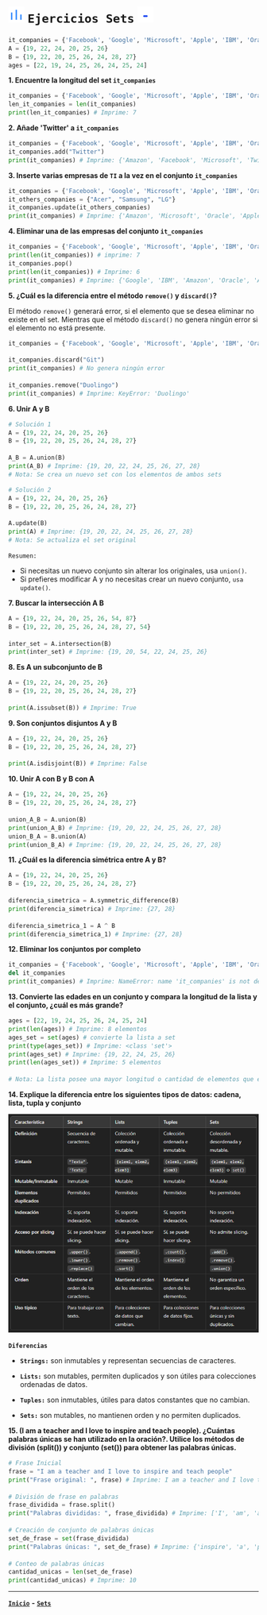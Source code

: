 # ![Icono](./assets/img/icon_1.png) `Ejercicios Sets` ![Icono](./assets/img/icon_7.png)

```py
it_companies = {'Facebook', 'Google', 'Microsoft', 'Apple', 'IBM', 'Oracle', 'Amazon'}
A = {19, 22, 24, 20, 25, 26}
B = {19, 22, 20, 25, 26, 24, 28, 27}
ages = [22, 19, 24, 25, 26, 24, 25, 24]
```

**1. Encuentre la longitud del set `it_companies`**

```py
it_companies = {'Facebook', 'Google', 'Microsoft', 'Apple', 'IBM', 'Oracle', 'Amazon'}
len_it_companies = len(it_companies)
print(len_it_companies) # Imprime: 7
```

**2. Añade 'Twitter' a `it_companies`**

```py
it_companies = {'Facebook', 'Google', 'Microsoft', 'Apple', 'IBM', 'Oracle', 'Amazon'}
it_companies.add("Twitter")
print(it_companies) # Imprime: {'Amazon', 'Facebook', 'Microsoft', 'Twitter', 'Google', 'Apple', 'IBM', 'Oracle'}
```

**3. Inserte varias empresas de `TI` a la vez en el conjunto `it_companies`**

```py
it_companies = {'Facebook', 'Google', 'Microsoft', 'Apple', 'IBM', 'Oracle', 'Amazon'}
it_others_companies = {"Acer", "Samsung", "LG"}
it_companies.update(it_others_companies)
print(it_companies) # Imprime: {'Amazon', 'Microsoft', 'Oracle', 'Apple', 'IBM', 'LG', 'Facebook', 'Acer', 'Google', 'Samsung'}
```

**4. Eliminar una de las empresas del conjunto `it_companies`**

```py
it_companies = {'Facebook', 'Google', 'Microsoft', 'Apple', 'IBM', 'Oracle', 'Amazon'}
print(len(it_companies)) # imprime: 7
it_companies.pop()
print(len(it_companies)) # Imprime: 6
print(it_companies) # Imprime: {'Google', 'IBM', 'Amazon', 'Oracle', 'Apple', 'Facebook'}
```

**5. ¿Cuál es la diferencia entre el método `remove()` y `discard()`?**

El método `remove()` generará error, si el elemento que se desea eliminar no existe en el set. Mientras que el método `discard()` no genera ningún error si el elemento no está presente.

```py
it_companies = {'Facebook', 'Google', 'Microsoft', 'Apple', 'IBM', 'Oracle', 'Amazon'}

it_companies.discard("Git")
print(it_companies) # No genera ningún error

it_companies.remove("Duolingo")
print(it_companies) # Imprime: KeyError: 'Duolingo'
```

**6. Unir A y B**

```py
# Solución 1
A = {19, 22, 24, 20, 25, 26}
B = {19, 22, 20, 25, 26, 24, 28, 27}

A_B = A.union(B)
print(A_B) # Imprime: {19, 20, 22, 24, 25, 26, 27, 28}
# Nota: Se crea un nuevo set con los elementos de ambos sets
```

```py
# Solución 2
A = {19, 22, 24, 20, 25, 26}
B = {19, 22, 20, 25, 26, 24, 28, 27}

A.update(B)
print(A) # Imprime: {19, 20, 22, 24, 25, 26, 27, 28}
# Nota: Se actualiza el set original
```

`Resumen:`

- Si necesitas un nuevo conjunto sin alterar los originales, usa `union()`.
- Si prefieres modificar A y no necesitas crear un nuevo conjunto, `usa update()`.

**7. Buscar la intersección A B**

```py
A = {19, 22, 24, 20, 25, 26, 54, 87}
B = {19, 22, 20, 25, 26, 24, 28, 27, 54}

inter_set = A.intersection(B)
print(inter_set) # Imprime: {19, 20, 54, 22, 24, 25, 26}
```

**8. Es A un subconjunto de B**

```py
A = {19, 22, 24, 20, 25, 26}
B = {19, 22, 20, 25, 26, 24, 28, 27}

print(A.issubset(B)) # Imprime: True
```

**9. Son conjuntos disjuntos A y B**

```py
A = {19, 22, 24, 20, 25, 26}
B = {19, 22, 20, 25, 26, 24, 28, 27}

print(A.isdisjoint(B)) # Imprime: False
```

**10. Unir A con B y B con A**

```py
A = {19, 22, 24, 20, 25, 26}
B = {19, 22, 20, 25, 26, 24, 28, 27}

union_A_B = A.union(B)
print(union_A_B) # Imprime: {19, 20, 22, 24, 25, 26, 27, 28}
union_B_A = B.union(A)
print(union_B_A) # Imprime: {19, 20, 22, 24, 25, 26, 27, 28}
```

**11. ¿Cuál es la diferencia simétrica entre A y B?**

```py
A = {19, 22, 24, 20, 25, 26}
B = {19, 22, 20, 25, 26, 24, 28, 27}

diferencia_simetrica = A.symmetric_difference(B)
print(diferencia_simetrica) # Imprime: {27, 28}

diferencia_simetrica_1 = A ^ B
print(diferencia_simetrica_1) # Imprime: {27, 28}
```

**12. Eliminar los conjuntos por completo**

```py
it_companies = {'Facebook', 'Google', 'Microsoft', 'Apple', 'IBM', 'Oracle', 'Amazon'}
del it_companies
print(it_companies) # Imprime: NameError: name 'it_companies' is not defined
```

**13. Convierte las edades en un conjunto y compara la longitud de la lista y el conjunto, ¿cuál es más grande?**

```py
ages = [22, 19, 24, 25, 26, 24, 25, 24]
print(len(ages)) # Imprime: 8 elementos
ages_set = set(ages) # convierte la lista a set
print(type(ages_set)) # Imprime: <class 'set'>
print(ages_set) # Imprime: {19, 22, 24, 25, 26}
print(len(ages_set)) # Imprime: 5 elementos

# Nota: La lista posee una mayor longitud o cantidad de elementos que el set, dado de los set no permiten elementos duplicados
```

**14. Explique la diferencia entre los siguientes tipos de datos: cadena, lista, tupla y conjunto**

![Imagen Tablas](./assets/img/Imagen%20tabla.png)

**`Diferencias`**

- **`Strings:`** son inmutables y representan secuencias de caracteres.

- **`Lists:`** son mutables, permiten duplicados y son útiles para colecciones ordenadas de datos.

- **`Tuples:`** son inmutables, útiles para datos constantes que no cambian.

- **`Sets:`** son mutables, no mantienen orden y no permiten duplicados.

**15. (I am a teacher and I love to inspire and teach people). ¿Cuántas palabras únicas se han utilizado en la oración?. Utilice los métodos de división (split()) y conjunto (set()) para obtener las palabras únicas.**

```py
# Frase Inicial
frase = "I am a teacher and I love to inspire and teach people"
print("Frase original: ", frase) # Imprime: I am a teacher and I love to inspire and teach people

# División de frase en palabras
frase_dividida = frase.split()
print("Palabras divididas: ", frase_dividida) # Imprime: ['I', 'am', 'a', 'teacher', 'and', 'I', 'love', 'to', 'inspire', 'and', 'teach', 'people']

# Creación de conjunto de palabras únicas
set_de_frase = set(frase_dividida)
print("Palabras únicas: ", set_de_frase) # Imprime: {'inspire', 'a', 'people', 'teach', 'I', 'to', 'am', 'love', 'teacher', 'and'}

# Conteo de palabras únicas
cantidad_unicas = len(set_de_frase)
print(cantidad_unicas) # Imprime: 10
```

---

[**`Inicio`**](./notas.md)
**-**
[**`Sets`**](./_11_sets.md)
